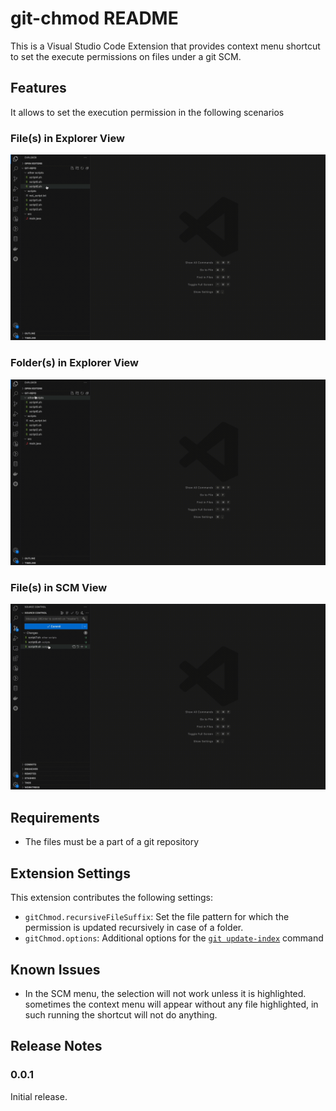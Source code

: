 # git-chmod README

This is a Visual Studio Code Extension that provides context menu shortcut to set the execute permissions on files under a git SCM.

## Features

It allows to set the execution permission in the following scenarios

### File(s) in Explorer View

![File(s) in Explorer View](images/explorer_files.gif)

### Folder(s) in Explorer View

![Folder(s) in Explorer View](images/explorer_folders.gif)

### File(s) in SCM View

![File(s) in SCM View](images/scm_files.gif)

## Requirements

- The files must be a part of a git repository

## Extension Settings

This extension contributes the following settings:

- `gitChmod.recursiveFileSuffix`: Set the file pattern for which the permission is updated recursively in case of a folder.
- `gitChmod.options`: Additional options for the [`git update-index`](https://git-scm.com/docs/git-update-index) command

## Known Issues

- In the SCM menu, the selection will not work unless it is highlighted.
  sometimes the context menu will appear without any file highlighted, in such running the shortcut will not do anything.

## Release Notes

### 0.0.1

Initial release.
